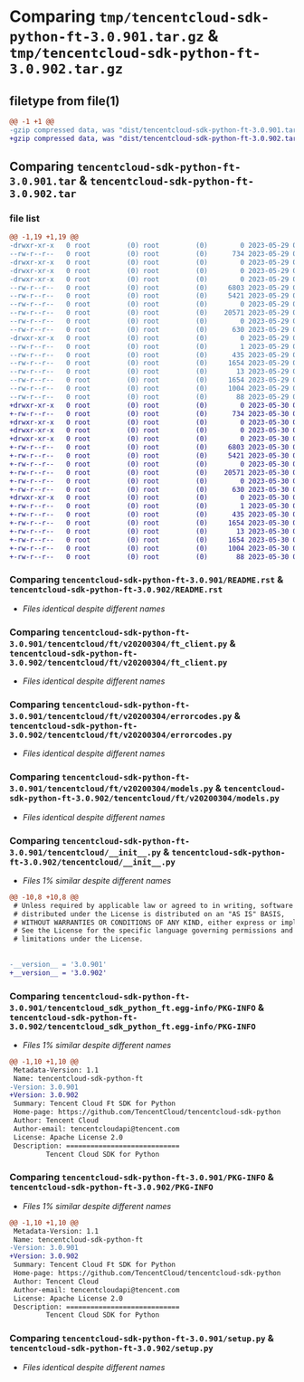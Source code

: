 # Comparing `tmp/tencentcloud-sdk-python-ft-3.0.901.tar.gz` & `tmp/tencentcloud-sdk-python-ft-3.0.902.tar.gz`

## filetype from file(1)

```diff
@@ -1 +1 @@
-gzip compressed data, was "dist/tencentcloud-sdk-python-ft-3.0.901.tar", last modified: Mon May 29 02:28:12 2023, max compression
+gzip compressed data, was "dist/tencentcloud-sdk-python-ft-3.0.902.tar", last modified: Tue May 30 00:23:45 2023, max compression
```

## Comparing `tencentcloud-sdk-python-ft-3.0.901.tar` & `tencentcloud-sdk-python-ft-3.0.902.tar`

### file list

```diff
@@ -1,19 +1,19 @@
-drwxr-xr-x   0 root         (0) root         (0)        0 2023-05-29 02:28:12.000000 tencentcloud-sdk-python-ft-3.0.901/
--rw-r--r--   0 root         (0) root         (0)      734 2023-05-29 02:28:12.000000 tencentcloud-sdk-python-ft-3.0.901/README.rst
-drwxr-xr-x   0 root         (0) root         (0)        0 2023-05-29 02:28:12.000000 tencentcloud-sdk-python-ft-3.0.901/tencentcloud/
-drwxr-xr-x   0 root         (0) root         (0)        0 2023-05-29 02:28:12.000000 tencentcloud-sdk-python-ft-3.0.901/tencentcloud/ft/
-drwxr-xr-x   0 root         (0) root         (0)        0 2023-05-29 02:28:12.000000 tencentcloud-sdk-python-ft-3.0.901/tencentcloud/ft/v20200304/
--rw-r--r--   0 root         (0) root         (0)     6803 2023-05-29 02:28:12.000000 tencentcloud-sdk-python-ft-3.0.901/tencentcloud/ft/v20200304/ft_client.py
--rw-r--r--   0 root         (0) root         (0)     5421 2023-05-29 02:28:12.000000 tencentcloud-sdk-python-ft-3.0.901/tencentcloud/ft/v20200304/errorcodes.py
--rw-r--r--   0 root         (0) root         (0)        0 2023-05-29 02:28:12.000000 tencentcloud-sdk-python-ft-3.0.901/tencentcloud/ft/v20200304/__init__.py
--rw-r--r--   0 root         (0) root         (0)    20571 2023-05-29 02:28:12.000000 tencentcloud-sdk-python-ft-3.0.901/tencentcloud/ft/v20200304/models.py
--rw-r--r--   0 root         (0) root         (0)        0 2023-05-29 02:28:12.000000 tencentcloud-sdk-python-ft-3.0.901/tencentcloud/ft/__init__.py
--rw-r--r--   0 root         (0) root         (0)      630 2023-05-29 02:28:12.000000 tencentcloud-sdk-python-ft-3.0.901/tencentcloud/__init__.py
-drwxr-xr-x   0 root         (0) root         (0)        0 2023-05-29 02:28:12.000000 tencentcloud-sdk-python-ft-3.0.901/tencentcloud_sdk_python_ft.egg-info/
--rw-r--r--   0 root         (0) root         (0)        1 2023-05-29 02:28:12.000000 tencentcloud-sdk-python-ft-3.0.901/tencentcloud_sdk_python_ft.egg-info/dependency_links.txt
--rw-r--r--   0 root         (0) root         (0)      435 2023-05-29 02:28:12.000000 tencentcloud-sdk-python-ft-3.0.901/tencentcloud_sdk_python_ft.egg-info/SOURCES.txt
--rw-r--r--   0 root         (0) root         (0)     1654 2023-05-29 02:28:12.000000 tencentcloud-sdk-python-ft-3.0.901/tencentcloud_sdk_python_ft.egg-info/PKG-INFO
--rw-r--r--   0 root         (0) root         (0)       13 2023-05-29 02:28:12.000000 tencentcloud-sdk-python-ft-3.0.901/tencentcloud_sdk_python_ft.egg-info/top_level.txt
--rw-r--r--   0 root         (0) root         (0)     1654 2023-05-29 02:28:12.000000 tencentcloud-sdk-python-ft-3.0.901/PKG-INFO
--rw-r--r--   0 root         (0) root         (0)     1004 2023-05-29 02:28:12.000000 tencentcloud-sdk-python-ft-3.0.901/setup.py
--rw-r--r--   0 root         (0) root         (0)       88 2023-05-29 02:28:12.000000 tencentcloud-sdk-python-ft-3.0.901/setup.cfg
+drwxr-xr-x   0 root         (0) root         (0)        0 2023-05-30 00:23:45.000000 tencentcloud-sdk-python-ft-3.0.902/
+-rw-r--r--   0 root         (0) root         (0)      734 2023-05-30 00:23:45.000000 tencentcloud-sdk-python-ft-3.0.902/README.rst
+drwxr-xr-x   0 root         (0) root         (0)        0 2023-05-30 00:23:45.000000 tencentcloud-sdk-python-ft-3.0.902/tencentcloud/
+drwxr-xr-x   0 root         (0) root         (0)        0 2023-05-30 00:23:45.000000 tencentcloud-sdk-python-ft-3.0.902/tencentcloud/ft/
+drwxr-xr-x   0 root         (0) root         (0)        0 2023-05-30 00:23:45.000000 tencentcloud-sdk-python-ft-3.0.902/tencentcloud/ft/v20200304/
+-rw-r--r--   0 root         (0) root         (0)     6803 2023-05-30 00:23:45.000000 tencentcloud-sdk-python-ft-3.0.902/tencentcloud/ft/v20200304/ft_client.py
+-rw-r--r--   0 root         (0) root         (0)     5421 2023-05-30 00:23:45.000000 tencentcloud-sdk-python-ft-3.0.902/tencentcloud/ft/v20200304/errorcodes.py
+-rw-r--r--   0 root         (0) root         (0)        0 2023-05-30 00:23:45.000000 tencentcloud-sdk-python-ft-3.0.902/tencentcloud/ft/v20200304/__init__.py
+-rw-r--r--   0 root         (0) root         (0)    20571 2023-05-30 00:23:45.000000 tencentcloud-sdk-python-ft-3.0.902/tencentcloud/ft/v20200304/models.py
+-rw-r--r--   0 root         (0) root         (0)        0 2023-05-30 00:23:45.000000 tencentcloud-sdk-python-ft-3.0.902/tencentcloud/ft/__init__.py
+-rw-r--r--   0 root         (0) root         (0)      630 2023-05-30 00:23:45.000000 tencentcloud-sdk-python-ft-3.0.902/tencentcloud/__init__.py
+drwxr-xr-x   0 root         (0) root         (0)        0 2023-05-30 00:23:45.000000 tencentcloud-sdk-python-ft-3.0.902/tencentcloud_sdk_python_ft.egg-info/
+-rw-r--r--   0 root         (0) root         (0)        1 2023-05-30 00:23:45.000000 tencentcloud-sdk-python-ft-3.0.902/tencentcloud_sdk_python_ft.egg-info/dependency_links.txt
+-rw-r--r--   0 root         (0) root         (0)      435 2023-05-30 00:23:45.000000 tencentcloud-sdk-python-ft-3.0.902/tencentcloud_sdk_python_ft.egg-info/SOURCES.txt
+-rw-r--r--   0 root         (0) root         (0)     1654 2023-05-30 00:23:45.000000 tencentcloud-sdk-python-ft-3.0.902/tencentcloud_sdk_python_ft.egg-info/PKG-INFO
+-rw-r--r--   0 root         (0) root         (0)       13 2023-05-30 00:23:45.000000 tencentcloud-sdk-python-ft-3.0.902/tencentcloud_sdk_python_ft.egg-info/top_level.txt
+-rw-r--r--   0 root         (0) root         (0)     1654 2023-05-30 00:23:45.000000 tencentcloud-sdk-python-ft-3.0.902/PKG-INFO
+-rw-r--r--   0 root         (0) root         (0)     1004 2023-05-30 00:23:45.000000 tencentcloud-sdk-python-ft-3.0.902/setup.py
+-rw-r--r--   0 root         (0) root         (0)       88 2023-05-30 00:23:45.000000 tencentcloud-sdk-python-ft-3.0.902/setup.cfg
```

### Comparing `tencentcloud-sdk-python-ft-3.0.901/README.rst` & `tencentcloud-sdk-python-ft-3.0.902/README.rst`

 * *Files identical despite different names*

### Comparing `tencentcloud-sdk-python-ft-3.0.901/tencentcloud/ft/v20200304/ft_client.py` & `tencentcloud-sdk-python-ft-3.0.902/tencentcloud/ft/v20200304/ft_client.py`

 * *Files identical despite different names*

### Comparing `tencentcloud-sdk-python-ft-3.0.901/tencentcloud/ft/v20200304/errorcodes.py` & `tencentcloud-sdk-python-ft-3.0.902/tencentcloud/ft/v20200304/errorcodes.py`

 * *Files identical despite different names*

### Comparing `tencentcloud-sdk-python-ft-3.0.901/tencentcloud/ft/v20200304/models.py` & `tencentcloud-sdk-python-ft-3.0.902/tencentcloud/ft/v20200304/models.py`

 * *Files identical despite different names*

### Comparing `tencentcloud-sdk-python-ft-3.0.901/tencentcloud/__init__.py` & `tencentcloud-sdk-python-ft-3.0.902/tencentcloud/__init__.py`

 * *Files 1% similar despite different names*

```diff
@@ -10,8 +10,8 @@
 # Unless required by applicable law or agreed to in writing, software
 # distributed under the License is distributed on an "AS IS" BASIS,
 # WITHOUT WARRANTIES OR CONDITIONS OF ANY KIND, either express or implied.
 # See the License for the specific language governing permissions and
 # limitations under the License.
 
 
-__version__ = '3.0.901'
+__version__ = '3.0.902'
```

### Comparing `tencentcloud-sdk-python-ft-3.0.901/tencentcloud_sdk_python_ft.egg-info/PKG-INFO` & `tencentcloud-sdk-python-ft-3.0.902/tencentcloud_sdk_python_ft.egg-info/PKG-INFO`

 * *Files 1% similar despite different names*

```diff
@@ -1,10 +1,10 @@
 Metadata-Version: 1.1
 Name: tencentcloud-sdk-python-ft
-Version: 3.0.901
+Version: 3.0.902
 Summary: Tencent Cloud Ft SDK for Python
 Home-page: https://github.com/TencentCloud/tencentcloud-sdk-python
 Author: Tencent Cloud
 Author-email: tencentcloudapi@tencent.com
 License: Apache License 2.0
 Description: ============================
         Tencent Cloud SDK for Python
```

### Comparing `tencentcloud-sdk-python-ft-3.0.901/PKG-INFO` & `tencentcloud-sdk-python-ft-3.0.902/PKG-INFO`

 * *Files 1% similar despite different names*

```diff
@@ -1,10 +1,10 @@
 Metadata-Version: 1.1
 Name: tencentcloud-sdk-python-ft
-Version: 3.0.901
+Version: 3.0.902
 Summary: Tencent Cloud Ft SDK for Python
 Home-page: https://github.com/TencentCloud/tencentcloud-sdk-python
 Author: Tencent Cloud
 Author-email: tencentcloudapi@tencent.com
 License: Apache License 2.0
 Description: ============================
         Tencent Cloud SDK for Python
```

### Comparing `tencentcloud-sdk-python-ft-3.0.901/setup.py` & `tencentcloud-sdk-python-ft-3.0.902/setup.py`

 * *Files identical despite different names*


